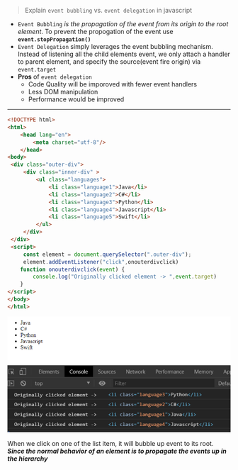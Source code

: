 > Explain `event bubbling` vs. `event delegation` in javascript

- `Event Bubbling` _is the propagation of the event from its origin to the root element_. To prevent the propogation of the
event use **`event.stopPropagation()`**
- `Event Delegation`  simply leverages the event bubbling mechanism. Instead of listening all the child elements event, we only
attach a handler to parent element, and specify the source(event fire origin) via `event.target`
- **Pros** of `event delegation`
    - Code Quality will be imporoved with fewer event handlers
    - Less DOM manipulation
    - Performance would be improved
***
```html
<!DOCTYPE html>
<html>
	<head lang="en">
		<meta charset="utf-8"/>		
	</head>
<body>
 <div class="outer-div">
	 <div class="inner-div" >
		 <ul class="languages">
			 <li class="language1">Java</li>
			 <li class="language2">C#</li>
			 <li class="language3">Python</li>
			 <li class="language4">Javascript</li>
			 <li class="language5">Swift</li>
		 </ul>
	 </div>
 </div>
 <script>
	 const element = document.querySelector(".outer-div");
	 element.addEventListener("click",onouterdivclick)
	function onouterdivclick(event) {
		console.log("Originally clicked element -> ",event.target)
	}
</script> 
</body>
</html>
```
<img src= "images/event-delegation.png" alt="event delegation sample" />	

When we click on one of the list item, it will bubble up event to its root. ***Since the normal behavior of an element is
to propagate the events up in the hierarchy*** 


